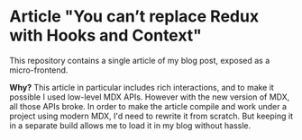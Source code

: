 # Article "You can’t replace Redux with Hooks and Context"

This repository contains a single article of my blog post, exposed as a micro-frontend.

**Why?** This article in particular includes rich interactions, and to make it possible I used low-level MDX APIs. However with the new version of MDX, all those APIs broke. In order to make the article compile and work under a project using modern MDX, I'd need to rewrite it from scratch. But keeping it in a separate build allows me to load it in my blog without hassle.
